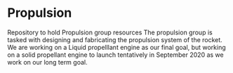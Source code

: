# Propulsion
Repository to hold Propulsion group resources
The propulsion group is tasked with designing and fabricating the propulsion system of the rocket.
We are working on a Liquid propelllant engine as our final goal, but working on a solid propellant engine
to launch tentatively in September 2020 as we work on our long term goal.

